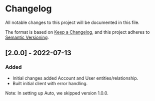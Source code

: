 # Changelog

All notable changes to this project will be documented in this file.

The format is based on [Keep a Changelog](https://keepachangelog.com/en/1.0.0/),
and this project adheres to
[Semantic Versioning](https://semver.org/spec/v2.0.0.html).

## [2.0.0] - 2022-07-13

### Added

- Initial changes added Account and User entities/relationship.
- Built initial client with error handling.

Note: In setting up Auto, we skipped version 1.0.0.
